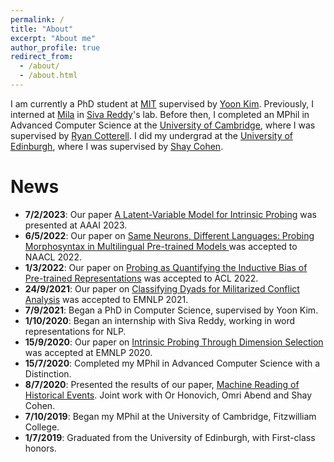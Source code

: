 ```yaml
---
permalink: /
title: "About"
excerpt: "About me"
author_profile: true
redirect_from: 
  - /about/
  - /about.html
---
```


I am currently a PhD student at [MIT](https://www.mit.edu/) supervised by [Yoon Kim](https://people.csail.mit.edu/yoonkim/).
Previously, I interned at [Mila](https://mila.quebec/) in [Siva Reddy](https://sivareddy.in/)'s lab.
Before then, I completed an MPhil in Advanced Computer Science at the [University of Cambridge](https://www.cam.ac.uk/), where I was supervised by [Ryan Cotterell](https://rycolab.github.io/).
I did my undergrad at the [University of Edinburgh](https://www.ed.ac.uk/), where I was supervised by [Shay Cohen](http://homepages.inf.ed.ac.uk/scohen/).

# News

* **7/2/2023**: Our paper [A Latent-Variable Model for Intrinsic Probing](publication/2023-aaai-latent-variable-probe) was presented at AAAI 2023.
* **6/5/2022**: Our paper on [Same Neurons, Different Languages: Probing Morphosyntax in Multilingual Pre-trained Models ](publication/2022-naacl-probing-typology) was accepted to NAACL 2022.
* **1/3/2022**: Our paper on [Probing as Quantifying the Inductive Bias of Pre-trained Representations](publication/2022-acl-inductive-biases) was accepted to ACL 2022.
* **24/9/2021**: Our paper on [Classifying Dyads for Militarized Conflict Analysis](publication/2021-emnlp-dyads-conflict-analysis) was accepted to EMNLP 2021.
* **7/9/2021**: Began a PhD in Computer Science, supervised by Yoon Kim.
* **1/10/2020**: Began an internship with Siva Reddy, working in word representations for NLP.
* **15/9/2020**: Our paper on [Intrinsic Probing Through Dimension Selection](publication/2020-emnlp-intrinsic-probing) was accepted at EMNLP 2020.
* **15/7/2020**: Completed my MPhil in Advanced Computer Science with a Distinction.
* **8/7/2020**: Presented the results of our paper, [Machine Reading of Historical Events](publication/2020-acl-machine-reading-historical-events). Joint work with Or Honovich, Omri Abend and Shay Cohen.
* **7/10/2019**: Began my MPhil at the University of Cambridge, Fitzwilliam College.
* **1/7/2019**: Graduated from the University of Edinburgh, with First-class honors.
